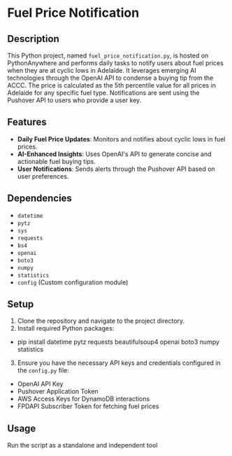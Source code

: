 # Fuel Price Notification

## Description
This Python project, named `fuel_price_notification.py`, is hosted on PythonAnywhere and performs daily tasks to notify users about fuel prices when they are at cyclic lows in Adelaide. It leverages emerging AI technologies through the OpenAI API to condense a buying tip from the ACCC. The price is calculated as the 5th percentile value for all prices in Adelaide for any specific fuel type. Notifications are sent using the Pushover API to users who provide a user key.

## Features
- **Daily Fuel Price Updates**: Monitors and notifies about cyclic lows in fuel prices.
- **AI-Enhanced Insights**: Uses OpenAI's API to generate concise and actionable fuel buying tips.
- **User Notifications**: Sends alerts through the Pushover API based on user preferences.

## Dependencies
- `datetime`
- `pytz`
- `sys`
- `requests`
- `bs4`
- `openai`
- `boto3`
- `numpy`
- `statistics`
- `config` (Custom configuration module)

## Setup
1. Clone the repository and navigate to the project directory.
2. Install required Python packages:
- pip install datetime pytz requests beautifulsoup4 openai boto3 numpy statistics
3. Ensure you have the necessary API keys and credentials configured in the `config.py` file:
- OpenAI API Key
- Pushover Application Token
- AWS Access Keys for DynamoDB interactions
- FPDAPI Subscriber Token for fetching fuel prices

## Usage
Run the script as a standalone and independent tool
